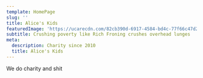```yaml
---
template: HomePage
slug: ''
title: Alice's Kids
featuredImage: 'https://ucarecdn.com/82cb390d-6917-4584-bd4c-77f66c47d2e8/'
subtitle: Crushing poverty like Rich Froning crushes overhead lunges
meta:
  description: Charity since 2010
  title: Alice's Kids
---
```

We do charity and shit
